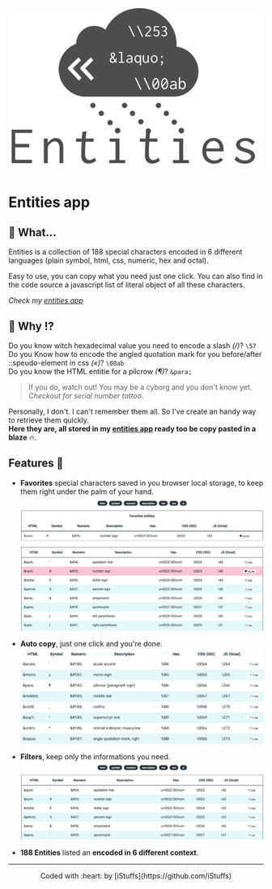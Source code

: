 [![entities](docs/entities.png)](https://istuffs.github.io/entities/)

# Entities app

## :speech_balloon: What...

Entities is a collection of 188 special characters encoded in 6 different languages (plain symbol, html, css, numeric, hex and octal).

Easy to use, you can copy what you need just one click.
You can also find in the code source a javascript list of literal object of all these characters.

*Check my [entities app](https://istuffs.github.io/entities/)*


## 🤔 Why !?

Do you know witch hexadecimal value you need to encode a slash *(/)*? `\57`<br>
Do you Know how to encode the angled quotation mark for you before/after ::speudo-element in css *(«)*? `\00ab`<br>
Do you know the HTML entitie for a pilcrow *(¶)*? `&para;`
> If you do, watch out! You may be a cyborg and you don't know yet. *Checkout for serial number tattoo*.

Personally, I don't. I can't remember them all. So I've create an handy way to retrieve them quickly.<br>
**Here they are, all stored in my [entities app](https://istuffs.github.io/entities/) ready too be copy pasted in a blaze** :fire:.

## Features 🤘

-   **Favorites** special characters saved in you browser local storage, to keep them right under the palm of your hand.
![like your favorites](docs/like.gif)

-   **Auto copy**, just one click and you're done.
![auto copy example](docs/copy.gif)

-   **Filters**, keep only the informations you need.
![keem only what you need](docs/filters.gif)

-   **188 Entities** listed an **encoded in 6 different context**.

--- -----

<p style="text-align:center">Coded with :heart: by [iStuffs](https://github.com/iStuffs)</p>
